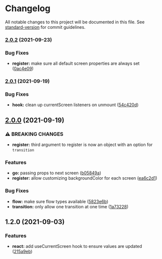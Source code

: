 # Changelog

All notable changes to this project will be documented in this file. See [standard-version](https://github.com/conventional-changelog/standard-version) for commit guidelines.

### [2.0.2](https://github.com/tobua/reactigation/compare/v2.0.1...v2.0.2) (2021-09-23)


### Bug Fixes

* **register:** make sure all default screen properties are always set ([0ac4e09](https://github.com/tobua/reactigation/commit/0ac4e09c52068cc1d2f0b2d334904690009b7a3f))

### [2.0.1](https://github.com/tobua/reactigation/compare/v2.0.0...v2.0.1) (2021-09-19)


### Bug Fixes

* **hook:** clean up currentScreen listeners on unmount ([54c420d](https://github.com/tobua/reactigation/commit/54c420d57f44f4746fe5c5e73df4ad6eaf8de238))

## [2.0.0](https://github.com/tobua/reactigation/compare/v1.2.0...v2.0.0) (2021-09-19)


### ⚠ BREAKING CHANGES

* **register:** third argument to register is now an object with an option for `transition`

### Features

* **go:** passing props to next screen ([b05849a](https://github.com/tobua/reactigation/commit/b05849ae36495e1c523e5f4ed49b8e4370c2438e))
* **register:** allow customizing backgroundColor for each screen ([ea6c2d1](https://github.com/tobua/reactigation/commit/ea6c2d108d845f76ddca4dd8a267756a8335f022))


### Bug Fixes

* **flow:** make sure flow types available ([5823e6b](https://github.com/tobua/reactigation/commit/5823e6bb3b8bdc3fde812a3d8b468c7b8b288385))
* **transition:** only allow one transition at one time ([1a73228](https://github.com/tobua/reactigation/commit/1a7322868e532d03d248ab2d1555d512cba720ea))

## 1.2.0 (2021-09-03)


### Features

* **react:** add useCurrentScreen hook to ensure values are updated ([215a9eb](https://github.com/tobua/reactigation/commit/215a9ebb260c4a236c9a19891b0f94becc35c11a))
